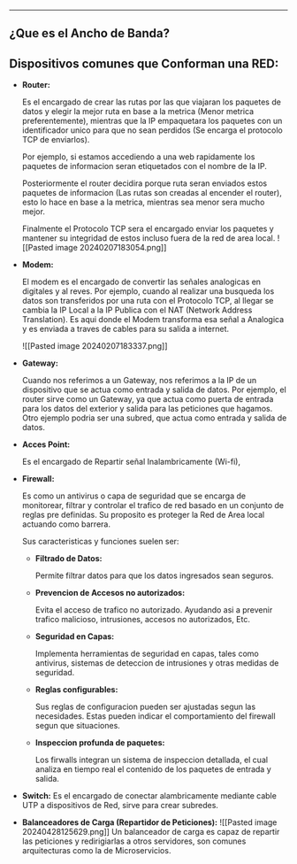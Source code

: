 
---

## ¿Que es el Ancho de Banda?

## Dispositivos comunes que Conforman una RED:

- **Router:**
    
    Es el encargado de crear las rutas por las que viajaran los paquetes de datos y elegir la mejor ruta en base a la metrica (Menor metrica preferentemente), mientras que la IP empaquetara los paquetes con un identificador unico para que no sean perdidos (Se encarga el protocolo TCP de enviarlos).
    
    Por ejemplo, si estamos accediendo a una web rapidamente los paquetes de informacion seran etiquetados con el nombre de la IP.
    
    Posteriormente el router decidira porque ruta seran enviados estos paquetes de informacion (Las rutas son creadas al encender el router), esto lo hace en base a la metrica, mientras sea menor sera mucho mejor.
    
    Finalmente el Protocolo TCP sera el encargado enviar los paquetes y mantener su integridad de estos incluso fuera de la red de area local.
	![[Pasted image 20240207183054.png]] 
- **Modem:**
    
    El modem es el encargado de convertir las señales analogicas en digitales y al reves. Por ejemplo, cuando al realizar una busqueda los datos son transferidos por una ruta con el Protocolo TCP, al llegar se cambia la IP Local a la IP Publica con el NAT (Network Address Translation). Es aqui donde el Modem transforma esa señal a Analogica y es enviada a traves de cables para su salida a internet.
    
	 ![[Pasted image 20240207183337.png]]

- **Gateway:**
    
    Cuando nos referimos a un Gateway, nos referimos a la IP de un dispositivo que se actua como entrada y salida de datos. Por ejemplo, el router sirve como un Gateway, ya que actua como puerta de entrada para los datos del exterior y salida para las peticiones que hagamos. Otro ejemplo podria ser una subred, que actua como entrada y salida de datos.
    
- **Acces Point:**
    
    Es el encargado de Repartir señal Inalambricamente (Wi-fi),
    
- **Firewall:**
    
    Es como un antivirus o capa de seguridad que se encarga de monitorear, filtrar y controlar el trafico de red basado en un conjunto de reglas pre definidas. Su proposito es proteger la Red de Area local actuando como barrera.
    
    Sus caracteristicas y funciones suelen ser:
    
    - **Filtrado de Datos:**
        
        Permite filtrar datos para que los datos ingresados sean seguros.
        
    - **Prevencion de Accesos no autorizados:**
        
        Evita el acceso de trafico no autorizado. Ayudando asi a prevenir trafico malicioso, intrusiones, accesos no autorizados, Etc.
        
    - **Seguridad en Capas:**
        
        Implementa herramientas de seguridad en capas, tales como antivirus, sistemas de deteccion de intrusiones y otras medidas de seguridad.
        
    - **Reglas configurables:**
        
        Sus reglas de configuracion pueden ser ajustadas segun las necesidades. Estas pueden indicar el comportamiento del firewall segun que situaciones.
        
    - **Inspeccion profunda de paquetes:**
        
        Los firwalls integran un sistema de inspeccion detallada, el cual analiza en tiempo real el contenido de los paquetes de entrada y salida.
        
- **Switch:**
    Es el encargado de conectar alambricamente mediante cable UTP a dispositivos de Red, sirve para crear subredes.

- **Balanceadores de Carga (Repartidor de Peticiones):**
	 ![[Pasted image 20240428125629.png]]
	 Un balanceador de carga es capaz de repartir las peticiones y redirigiarlas a otros servidores, son comunes arquitecturas como la de Microservicios.













